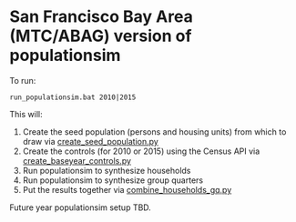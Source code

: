
San Francisco Bay Area (MTC/ABAG) version of populationsim
==========================================================

To run:
```
run_populationsim.bat 2010|2015

```

This will:
1) Create the seed population (persons and housing units) from which to draw via [create_seed_population.py](create_seed_population.py)
2) Create the controls (for 2010 or 2015) using the Census API via [create_baseyear_controls.py](create_baseyear_controls.py)
3) Run populationsim to synthesize households
4) Run populationsim to synthesize group quarters
5) Put the results together via [combine_households_gq.py](combine_households_gq.py)

Future year populationsim setup TBD.
